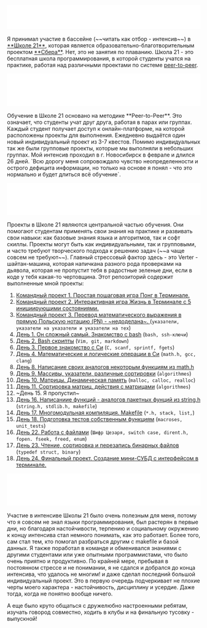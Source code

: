 
![](https://github.com/karnaksp/Educational-projects/blob/main/schpool21/images/banner.svg)

<p style="max-width: 600px; margin: right;">
Я принимал участие в бассейне (~~читать как отбор - интенсив~~) в <a href="https://21-school.ru/">**Школе 21**</a>, которая является образовательно-благотворительным проектом <a href="https://sber.ru/">**Сбера**</a>. Нет, это не занятия по плаванию. Школа 21 - это бесплатная школа программирования, в которой студенты учатся на практике, работая над различными проектами по системе <a href="https://ru.wikipedia.org/wiki/%D0%A1%D0%B5%D1%82%D0%B5%D0%B2%D0%BE%D0%B5_%D0%BE%D0%B1%D1%83%D1%87%D0%B5%D0%BD%D0%B8%D0%B5">peer-to-peer</a>.
</p>

![Обучение](https://github.com/karnaksp/Educational-projects/blob/main/schpool21/images/teach.svg)

<p style="max-width: 600px; margin: right;">
Обучение в Школе 21 основано на методике **Peer-to-Peer**. Это означает, что студенты учат друг друга, работая в парах или группах. Каждый студент получает доступ к онлайн-платформе, на которой расположены проекты для выполнения. Ежедневно выдаётся один новый индивидуальный проект из 3-7 квестов. Помимо индивидуальных так же были групповые проекты, которые мы выполняли в небольших группах. Мой интенсив проходил в г. Новосибирск в феврале и длился 26 дней. `Всю дорогу меня сопровождало чувство неопределенности и острого дефицита информации, но только на основе я понял - что это нормально и будет длиться всё обучение`. 
</p>

![Проекты](https://github.com/karnaksp/Educational-projects/blob/main/schpool21/images/projects.svg)

<p style="max-width: 600px; margin: right;">
Проекты в Школе 21 являются центральной частью обучения. Они помогают студентам применять свои знания на практике и развивать свои навыки: как базовые знания языка и алгоритмов, так и софт скиллы. Проекты могут быть как индивидуальными, так и групповыми, и часто требуют творческого подхода к решению задач (~~а чаще совсем не требуют~~). Главный стрессовый фактор здесь - это Verter - шайтан-машина, которая напичкана разного рода проверками на дьявола, которая не пропустит тебя в радостные зеленые дни, если в коде у тебя какая-то чертовщина. Этот репозиторий содержит выполненные мной проекты:

1. [Командный проект 1. Простая пошаговая игра Понг в Терминале.](https://github.com/karnaksp/Educational-projects/tree/main/schpool21/Pong)
2. [Командный проект 2. Интерактивная игра Жизнь в Терминале с 5 инициирующими состояниями.](https://github.com/karnaksp/Educational-projects/tree/main/schpool21/game_of_life)
3. [Командный проект 3. Перевод математического выражения в прямую Польскую нотацию (PN) - ~недоделана~. ](https://github.com/karnaksp/Educational-projects/tree/main/schpool21/pollish_notation) (`указатели, указатели на указатели и указатели на тех`)
4. [День 1. Он сложный самый. Знакомство с bash](https://github.com/karnaksp/Educational-projects/tree/main/schpool21/bash) (`bash, ssh-ключи`)
5. [День 2. Bash скрипты](https://github.com/karnaksp/Educational-projects/tree/main/schpool21/vim_and_gitlab) (`Vim, git, markdown`)
6. [День 3. Первое знакомство с Си](https://github.com/karnaksp/Educational-projects/tree/main/schpool21/first_c) (`C, scanf, sprintf, fgets`)
7. [День 4. Математические и логические операции в Си](https://github.com/karnaksp/Educational-projects/tree/main/schpool21/math_operations) (`math.h, gcc, clang`)
8. [День 8. Написание своих аналогов некоторым функциям из math.h](https://github.com/karnaksp/Educational-projects/tree/main/schpool21/math_func)
9. [День 9. Массивы, указатели, различные сортировки](https://github.com/karnaksp/Educational-projects/tree/main/schpool21/sort) (`algorithmes`)
10. [День 10. Матрицы. Динамическая память](https://github.com/karnaksp/Educational-projects/tree/main/schpool21/matrix) (`malloc, calloc, realloc`)
11. [День 11. Сортировка матриц, действия с матрицами](https://github.com/karnaksp/Educational-projects/tree/main/schpool21/matrices_changes) (`algorithmes`)
12. ~День 15. Я пропустил~
13. [День 16. Написаниие функций - аналогов пакетных фунций из string.h](https://github.com/karnaksp/Educational-projects/tree/main/schpool21/string) (`string.h, stdlib.h, makefile`)
14. [День 17. Многомодульная компиляция. Makefile](https://github.com/karnaksp/Educational-projects/tree/main/schpool21/compiler_h) (`*.h, stack, list,`)
15. [День 18. Подготовка тестов собственным функциям](https://github.com/karnaksp/Educational-projects/tree/main/schpool21/test_for_h) (`macroses, unit_tests`)
16. [День 22. Работа с файлами](https://github.com/karnaksp/Educational-projects/tree/main/schpool21/work_w_files) (`Шифр Цезаря, switch case, dirent.h, fopen. fseek, freed, enum`)
17. [День 23. Чтение, сортировка и перезапись бинарных файлов](https://github.com/karnaksp/Educational-projects/tree/main/schpool21/binary_read) (`typedef struct, binary`)
18. [День 24. Финальный проект. Создание мини-СУБД с интерфейсом в терминале.](https://github.com/karnaksp/Educational-projects/tree/main/schpool21/database)
</p>

![Заключение](https://github.com/karnaksp/Educational-projects/blob/main/schpool21/images/conclusion.svg)

<p style="max-width: 600px; margin: right;">
Участие в интенсиве Школы 21 было очень полезным для меня, потому что я совсем не знал языки программирования, был растерян в первые дни, но благодаря настойчивости, терпению и социальному окружению к концу интенсива стал немного понимать, как это работает. Более того, сам стал тем, кто помогал разбраться другим с makefile и базой данных. Я также поработал в команде и обменивался знаниями с другими студентами или уже опытными программистами, что было очень приятно и продуктивно. По крайней мере, пребывая в постоянном стрессе и не понимании, я не сдался и добрался до конца интенсива, что удалось не многим! и даже сделал последний большой индивидуальный проект. Это в первую очередь подчеркивает не плохие черты моего характера - настойчивость, дисциплину и усердие. Даже тогда, когда не понятно вообще ничего. 

А еще было круто общаться с дружелюбно настроенными ребятам, изучать говород совместно, ходить в клубы и на финальную тусовку - выпускной! 
</p>